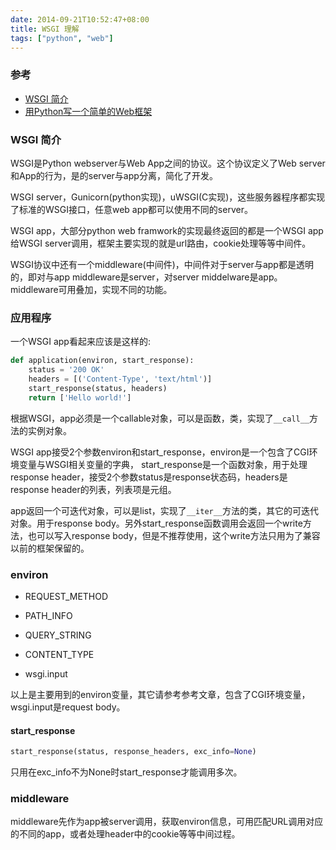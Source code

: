 ```yaml
---
date: 2014-09-21T10:52:47+08:00
title: WSGI 理解
tags: ["python", "web"]
---
```


### 参考

* [WSGI 简介](http://blog.csdn.net/on_1y/article/details/18803563)
* [用Python写一个简单的Web框架](http://www.cnblogs.com/russellluo/p/3338616.html)

### WSGI 简介

WSGI是Python webserver与Web App之间的协议。这个协议定义了Web server和App的行为，是的server与app分离，简化了开发。

WSGI server，Gunicorn(python实现)，uWSGI(C实现)，这些服务器程序都实现了标准的WSGI接口，任意web app都可以使用不同的server。
<!--more-->

WSGI app，大部分python web framwork的实现最终返回的都是一个WSGI app给WSGI server调用，框架主要实现的就是url路由，cookie处理等等中间件。

WSGI协议中还有一个middleware(中间件)，中间件对于server与app都是透明的，即对与app middleware是server，对server middelware是app。middleware可用叠加，实现不同的功能。


### 应用程序

一个WSGI app看起来应该是这样的:

```python
def application(environ, start_response):
    status = '200 OK'
    headers = [('Content-Type', 'text/html')]
    start_response(status, headers)
    return ['Hello world!']
```

根据WSGI，app必须是一个callable对象，可以是函数，类，实现了`__call__`方法的实例对象。

WSGI app接受2个参数environ和start_response，environ是一个包含了CGI环境变量与WSGI相关变量的字典，
start_response是一个函数对象，用于处理response header，接受2个参数status是response状态码，headers是response header的列表，列表项是元组。

app返回一个可迭代对象，可以是list，实现了`__iter__`方法的类，其它的可迭代对象。用于response body。另外start_response函数调用会返回一个write方法，也可以写入response body，但是不推荐使用，这个write方法只用为了兼容以前的框架保留的。

### environ

* REQUEST_METHOD
* PATH_INFO
* QUERY_STRING
* CONTENT_TYPE

* wsgi.input

以上是主要用到的environ变量，其它请参考参考文章，包含了CGI环境变量，wsgi.input是request body。

#### start_response

```python
start_response(status, response_headers, exc_info=None)
```
只用在exc_info不为None时start_response才能调用多次。

### middleware

middleware先作为app被server调用，获取environ信息，可用匹配URL调用对应的不同的app，或者处理header中的cookie等等中间过程。
